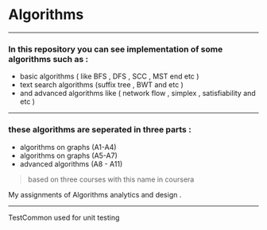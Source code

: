 # Algorithms
----------------------------------------------------
### In this repository you can see implementation of some algorithms such as : 
- basic algorithms ( like BFS , DFS , SCC , MST end etc ) 
- text search algorithms (suffix tree , BWT and etc )
-  and  advanced algorithms like ( network flow , simplex , satisfiability and etc ) 

----------------------------------------------------
### these algorithms are seperated in three parts :
- algorithms on graphs (A1-A4)
- algorithms on graphs (A5-A7)
- advanced algorithms (A8 - A11)

>  based on three courses with this name in coursera 

My assignments of Algorithms analytics and design . 

----------------------------------------------------
TestCommon used for unit testing 
